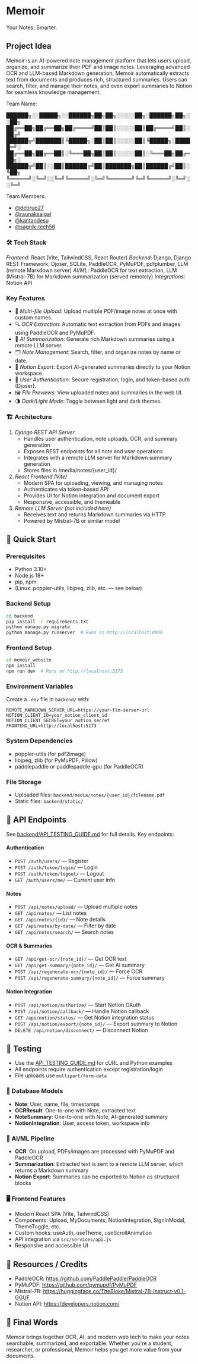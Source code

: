# Memoir
Your Notes, Smarter.

## Project Idea
Memoir is an AI-powered note management platform that lets users upload, organize, and summarize their PDF and image notes. Leveraging advanced OCR and LLM-based Markdown generation, Memoir automatically extracts text from documents and produces rich, structured summaries. Users can search, filter, and manage their notes, and even export summaries to Notion for seamless knowledge management.

Team Name:

██████╗░░█████╗░░██████╗██╗██╗░░░░░██╗░██████╗██╗░░██╗
██╔══██╗██╔══██╗██╔════╝██║██║░░░░░██║██╔════╝██║░██╔╝
██████╦╝███████║╚█████╗░██║██║░░░░░██║╚█████╗░█████═╝░
██╔══██╗██╔══██║░╚═══██╗██║██║░░░░░██║░╚═══██╗██╔═██╗░
██████╦╝██║░░██║██████╔╝██║███████╗██║██████╔╝██║░╚██╗
╚═════╝░╚═╝░░╚═╝╚═════╝░╚═╝╚══════╝╚═╝╚═════╝░╚═╝░░╚═╝

Team Members:
- [@debrup27](https://github.com/debrup27)
- [@raunaksaigal](https://github.com/raunaksaigal)
- [@kantandesu](https://github.com/kantandesu)
- [@sagnik-tech56](https://github.com/sagnik-tech56)


### 🛠️ Tech Stack
*Frontend*: React (Vite, TailwindCSS, React Router)
*Backend*: Django, Django REST Framework, Djoser, SQLite, PaddleOCR, PyMuPDF, pdfplumber, LLM (remote Markdown server)
*AI/ML*: PaddleOCR for text extraction, LLM (Mistral-7B) for Markdown summarization (served remotely)
*Integrations*: Notion API

### Key Features
- 📄 *Multi-file Upload*: Upload multiple PDF/image notes at once with custom names.
- 🔍 *OCR Extraction*: Automatic text extraction from PDFs and images using PaddleOCR and PyMuPDF.
- 🧠 *AI Summarization*: Generate rich Markdown summaries using a remote LLM server.
- 🗂️ *Note Management*: Search, filter, and organize notes by name or date.
- 🔗 *Notion Export*: Export AI-generated summaries directly to your Notion workspace.
- 👤 *User Authentication*: Secure registration, login, and token-based auth (Djoser).
- 🖼️ *File Previews*: View uploaded notes and summaries in the web UI.
- 🌗 *Dark/Light Mode*: Toggle between light and dark themes.

### 🏗️ Architecture
1. *Django REST API Server*
   - Handles user authentication, note uploads, OCR, and summary generation
   - Exposes REST endpoints for all note and user operations
   - Integrates with a remote LLM server for Markdown summary generation
   - Stores files in /media/notes/{user_id}/
2. *React Frontend (Vite)*
   - Modern SPA for uploading, viewing, and managing notes
   - Authenticates via token-based API
   - Provides UI for Notion integration and document export
   - Responsive, accessible, and themeable
3. *Remote LLM Server (not included here)*
   - Receives text and returns Markdown summaries via HTTP
   - Powered by Mistral-7B or similar model

## 🚀 Quick Start
### Prerequisites
- Python 3.10+
- Node.js 18+
- pip, npm
- (Linux: poppler-utils, libjpeg, zlib, etc. — see below)

### Backend Setup
```bash
cd backend
pip install -r requirements.txt
python manage.py migrate
python manage.py runserver  # Runs on http://localhost:8000
```

### Frontend Setup
```bash
cd memoir_website
npm install
npm run dev  # Runs on http://localhost:5173
```

### Environment Variables
Create a `.env` file in `backend/` with:
```
REMOTE_MARKDOWN_SERVER_URL=https://your-llm-server-url
NOTION_CLIENT_ID=your_notion_client_id
NOTION_CLIENT_SECRET=your_notion_secret
FRONTEND_URL=http://localhost:5173
```

### System Dependencies
- poppler-utils (for pdf2image)
- libjpeg, zlib (for PyMuPDF, Pillow)
- paddlepaddle or paddlepaddle-gpu (for PaddleOCR)

### File Storage
- Uploaded files: `backend/media/notes/{user_id}/filename.pdf`
- Static files: `backend/static/`

## 📡 API Endpoints
See [backend/API_TESTING_GUIDE.md](backend/API_TESTING_GUIDE.md) for full details. Key endpoints:

#### Authentication
- `POST /auth/users/` — Register
- `POST /auth/token/login/` — Login
- `POST /auth/token/logout/` — Logout
- `GET /auth/users/me/` — Current user info

#### Notes
- `POST /api/notes/upload/` — Upload multiple notes
- `GET /api/notes/` — List notes
- `GET /api/notes/{id}/` — Note details
- `GET /api/notes/by-date/` — Filter by date
- `GET /api/notes/search/` — Search notes

#### OCR & Summaries
- `GET /api/get-ocr/{note_id}/` — Get OCR text
- `GET /api/get-summary/{note_id}/` — Get AI summary
- `POST /api/regenerate-ocr/{note_id}/` — Force OCR
- `POST /api/regenerate-summary/{note_id}/` — Force summary

#### Notion Integration
- `POST /api/notion/authorize/` — Start Notion OAuth
- `POST /api/notion/callback/` — Handle Notion callback
- `GET /api/notion/status/` — Get Notion integration status
- `POST /api/notion/export/{note_id}/` — Export summary to Notion
- `DELETE /api/notion/disconnect/` — Disconnect Notion

## 🧪 Testing
- Use the [API_TESTING_GUIDE.md](backend/API_TESTING_GUIDE.md) for cURL and Python examples
- All endpoints require authentication except registration/login
- File uploads use `multipart/form-data`

### 💾 Database Models
- **Note**: User, name, file, timestamps
- **OCRResult**: One-to-one with Note, extracted text
- **NoteSummary**: One-to-one with Note, AI-generated summary
- **NotionIntegration**: User, access token, workspace info

### 🧠 AI/ML Pipeline
- **OCR**: On upload, PDFs/images are processed with PyMuPDF and PaddleOCR
- **Summarization**: Extracted text is sent to a remote LLM server, which returns a Markdown summary
- **Notion Export**: Summaries can be exported to Notion as structured blocks

### 🖥️ Frontend Features
- Modern React SPA (Vite, TailwindCSS)
- Components: Upload, MyDocuments, NotionIntegration, SignInModal, ThemeToggle, etc.
- Custom hooks: useAuth, useTheme, useScrollAnimation
- API integration via `src/services/api.js`
- Responsive and accessible UI

## 📎 Resources / Credits
- PaddleOCR: https://github.com/PaddlePaddle/PaddleOCR
- PyMuPDF: https://github.com/pymupdf/PyMuPDF
- Mistral-7B: https://huggingface.co/TheBloke/Mistral-7B-Instruct-v0.1-GGUF
- Notion API: https://developers.notion.com/

## 🏁 Final Words
Memoir brings together OCR, AI, and modern web tech to make your notes searchable, summarized, and exportable. Whether you're a student, researcher, or professional, Memoir helps you get more value from your documents.
